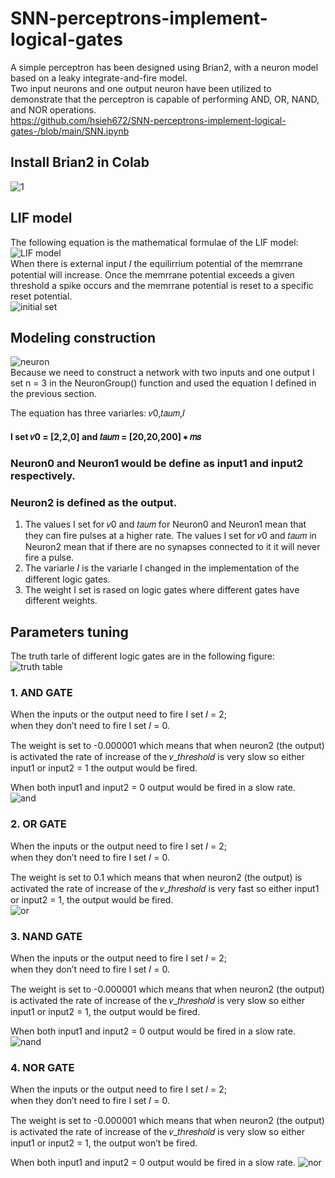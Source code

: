 # SNN-perceptrons-implement-logical-gates
A simple perceptron has been designed using Brian2, with a neuron model based on a leaky integrate-and-fire model.  
Two input neurons and one output neuron have been utilized to demonstrate that the perceptron is capable of performing AND, OR, NAND, and NOR operations.  
<https://github.com/hsieh672/SNN-perceptrons-implement-logical-gates-/blob/main/SNN.ipynb>  
## Install Brian2 in Colab
![1](https://github.com/hsieh672/SNN-perceptrons-implement-logical-gates-/blob/main/1.png)
## LIF model
The following equation is the mathematical formulae of the LIF model:  
![LIF model](https://github.com/hsieh672/SNN-perceptrons-implement-logical-gates-/blob/main/LIF%20model.png)  
When there is external input 𝐼 the equilirrium potential of the memrrane potential will increase. Once the memrrane potential exceeds a given threshold a spike occurs and the memrrane potential is reset to a specific reset potential.  
![initial set](https://github.com/hsieh672/SNN-perceptrons-implement-logical-gates-/blob/main/LIF%20model%20set.png)  
## Modeling construction
![neuron](https://github.com/hsieh672/SNN-perceptrons-implement-logical-gates-/blob/main/neuron.png)  
Because we need to construct a network with two inputs and one output I set n = 3 in the NeuronGroup() function and used the equation I defined in the previous 
section.  

The equation has three variarles: 𝑣0,𝑡𝑎𝑢𝑚,𝐼
#### I set 𝑣0 = [2,2,0] and 𝑡𝑎𝑢𝑚 = [20,20,200] ∗ 𝑚𝑠  

### Neuron0 and Neuron1 would be define as input1 and input2 respectively.
### Neuron2 is defined as the output.  

1. The values I set for 𝑣0 and 𝑡𝑎𝑢𝑚 for Neuron0 and Neuron1 mean that they can fire pulses at a higher rate. 
The values I set for 𝑣0 and 𝑡𝑎𝑢𝑚 in Neuron2 mean that if there are no synapses connected to it it will never fire a pulse.  
2. The variarle 𝐼 is the variarle I changed in the implementation of the different logic gates.  
3. The weight I set is rased on logic gates where different gates have different weights.  
## Parameters tuning
The truth tarle of different logic gates are in the following figure:  
![truth table](https://github.com/hsieh672/SNN-perceptrons-implement-logical-gates-/blob/main/truth%20table.png)  
### 1. AND GATE
When the inputs or the output need to fire I set 𝐼 = 2;  
when they don’t need to fire I set 𝐼 = 0.  

The weight is set to -0.000001 which means that when neuron2 (the output) is activated the rate of increase of the 𝑣_𝑡ℎ𝑟𝑒𝑠ℎ𝑜𝑙𝑑 is very slow so either input1 or input2 = 1 the output would be fired.  

When both input1 and input2 = 0 output would be fired in a slow rate.  
![and](https://github.com/hsieh672/SNN-perceptrons-implement-logical-gates-/blob/main/AND%20GATE.png)  
### 2. OR GATE
When the inputs or the output need to fire I set 𝐼 = 2;  
when they don’t need to fire I set 𝐼 = 0.  

The weight is set to 0.1 which means that when neuron2 (the output) is activated the rate of increase of the 𝑣_𝑡ℎ𝑟𝑒𝑠ℎ𝑜𝑙𝑑 is very fast so either input1 or input2 = 1, the output would be fired.  
![or](https://github.com/hsieh672/SNN-perceptrons-implement-logical-gates-/blob/main/OR%20GATE.png)  
### 3. NAND GATE
When the inputs or the output need to fire I set 𝐼 = 2;  
when they don’t need to fire I set 𝐼 = 0.  

The weight is set to -0.000001 which means that when neuron2 (the output) is activated the rate of increase of the 𝑣_𝑡ℎ𝑟𝑒𝑠ℎ𝑜𝑙𝑑 is very slow so either input1 or input2 = 1, the output would be fired. 

When both input1 and input2 = 0 output would be fired in a slow rate.
![nand](https://github.com/hsieh672/SNN-perceptrons-implement-logical-gates-/blob/main/NAND%20GATE.png)  
### 4. NOR GATE
When the inputs or the output need to fire I set 𝐼 = 2;  
when they don’t need to fire I set 𝐼 = 0.  

The weight is set to -0.000001 which means that when neuron2 (the output) is activated the rate of increase of the 𝑣_𝑡ℎ𝑟𝑒𝑠ℎ𝑜𝑙𝑑 is very slow so either input1 or input2 = 1, the output won’t be fired.  

When both input1 and input2 = 0 output would be fired in a slow rate.
![nor](https://github.com/hsieh672/SNN-perceptrons-implement-logical-gates-/blob/main/NOR%20GATE.png)  
